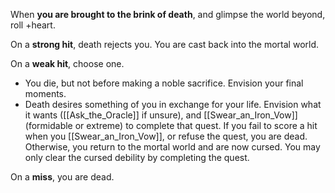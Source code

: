 When **you are brought to the brink of death**, and glimpse the world beyond, roll +heart. 

On a **strong hit**, death rejects you. You are cast back into the mortal world. 

On a **weak hit**, choose one. 

- You die, but not before making a noble sacrifice. Envision your final moments. 
- Death desires something of you in exchange for your life. Envision what it wants ([[Ask_the_Oracle]] if unsure), and [[Swear_an_Iron_Vow]] (formidable or extreme) to complete that quest. If you fail to score a hit when you [[Swear_an_Iron_Vow]], or refuse the quest, you are dead. Otherwise, you return to the mortal world and are now cursed. You may only clear the cursed debility by completing the quest. 

On a **miss**, you are dead.
